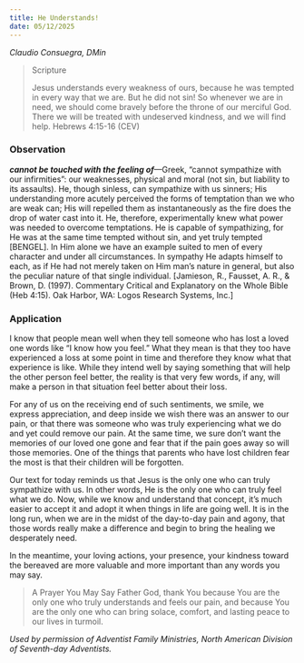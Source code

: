 ```yaml
---
title: He Understands!
date: 05/12/2025
---
```


_Claudio Consuegra, DMin_

> <p>Scripture</p>
> Jesus understands every weakness of ours, because he was tempted in every way that we are. But he did not sin! So whenever we are in need, we should come bravely before the throne of our merciful God. There we will be treated with undeserved kindness, and we will find help. Hebrews 4:15-16 (CEV)

### Observation

_**cannot be touched with the feeling of**_—Greek, “cannot sympathize with our infirmities”: our weaknesses, physical and moral (not sin, but liability to its assaults). He, though sinless, can sympathize with us sinners; His understanding more acutely perceived the forms of temptation than we who are weak can; His will repelled them as instantaneously as the fire does the drop of water cast into it. He, therefore, experimentally knew what power was needed to overcome temptations. He is capable of sympathizing, for He was at the same time tempted without sin, and yet truly tempted [BENGEL]. In Him alone we have an example suited to men of every character and under all circumstances. In sympathy He adapts himself to each, as if He had not merely taken on Him man’s nature in general, but also the peculiar nature of that single individual. [Jamieson, R., Fausset, A. R., & Brown, D. (1997). Commentary Critical and Explanatory on the Whole Bible (Heb 4:15). Oak Harbor, WA: Logos Research Systems, Inc.]

### Application

I know that people mean well when they tell someone who has lost a loved one words like “I know how you feel.” What they mean is that they too have experienced a loss at some point in time and therefore they know what that experience is like. While they intend well by saying something that will help the other person feel better, the reality is that very few words, if any, will make a person in that situation feel better about their loss.

For any of us on the receiving end of such sentiments, we smile, we express appreciation, and deep inside we wish there was an answer to our pain, or that there was someone who was truly experiencing what we do and yet could remove our pain. At the same time, we sure don’t want the memories of our loved one gone and fear that if the pain goes away so will those memories. One of the things that parents who have lost children fear the most is that their children will be forgotten.

Our text for today reminds us that Jesus is the only one who can truly sympathize with us. In other words, He is the only one who can truly feel what we do. Now, while we know and understand that concept, it’s much easier to accept it and adopt it when things in life are going well. It is in the long run, when we are in the midst of the day-to-day pain and agony, that those words really make a difference and begin to bring the healing we desperately need.

In the meantime, your loving actions, your presence, your kindness toward the bereaved are more valuable and more important than any words you may say.

> <callout>A Prayer You May Say</callout>
> Father God, thank You because You are the only one who truly understands and feels our pain, and because You are the only one who can bring solace, comfort, and lasting peace to our lives in turmoil.

_Used by permission of Adventist Family Ministries, North American Division of Seventh-day Adventists._